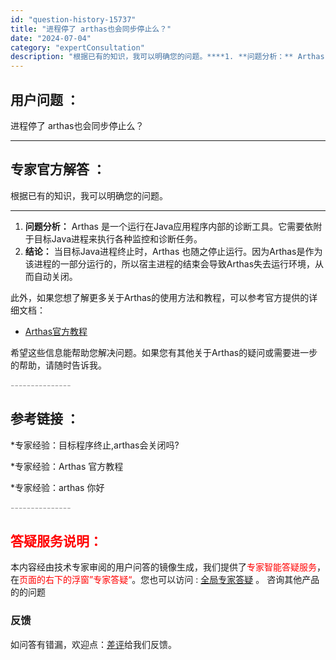 ```yaml
---
id: "question-history-15737"
title: "进程停了 arthas也会同步停止么？"
date: "2024-07-04"
category: "expertConsultation"
description: "根据已有的知识，我可以明确您的问题。****1. **问题分析：** Arthas 是一个运行在Java应用程序内部的诊断工具。它需要依附于目标Java进程来执行各种监控和诊断任务。2. **结论：** 当目标Java进程终止时，Arthas 也随之停止运行。因为Arthas是作为该进程的一部分运行"
---
```


## 用户问题 ：

进程停了 arthas也会同步停止么？

---

## 专家官方解答 ：

根据已有的知识，我可以明确您的问题。

---

1. **问题分析：** Arthas 是一个运行在Java应用程序内部的诊断工具。它需要依附于目标Java进程来执行各种监控和诊断任务。
2. **结论：** 当目标Java进程终止时，Arthas 也随之停止运行。因为Arthas是作为该进程的一部分运行的，所以宿主进程的结束会导致Arthas失去运行环境，从而自动关闭。

此外，如果您想了解更多关于Arthas的使用方法和教程，可以参考官方提供的详细文档：

- [Arthas官方教程](https://arthas.aliyun.com/doc/arthas-tutorials.html?language=cn)

希望这些信息能帮助您解决问题。如果您有其他关于Arthas的疑问或需要进一步的帮助，请随时告诉我。

<font color="#949494">---------------</font>

## 参考链接 ：

\*专家经验：目标程序终止,arthas会关闭吗?

\*专家经验：Arthas 官方教程

\*专家经验：arthas 你好

<font color="#949494">---------------</font>

## <font color="#FF0000">答疑服务说明：</font>

本内容经由技术专家审阅的用户问答的镜像生成，我们提供了<font color="#FF0000">专家智能答疑服务</font>，在<font color="#FF0000">页面的右下的浮窗”专家答疑“</font>。您也可以访问 : [全局专家答疑](https://answer.opensource.alibaba.com/docs/intro) 。 咨询其他产品的的问题

### 反馈

如问答有错漏，欢迎点：[差评](https://ai.nacos.io/user/feedbackByEnhancerGradePOJOID?enhancerGradePOJOId=16094)给我们反馈。
